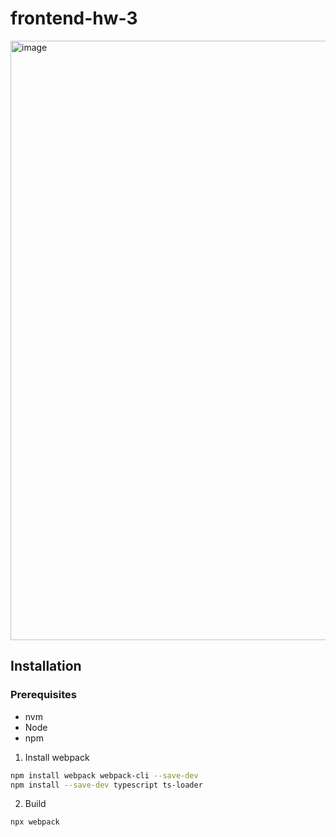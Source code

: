 # frontend-hw-3

<img width="959" alt="image" src="https://user-images.githubusercontent.com/11719486/191518063-564d7a46-f795-4e86-a38e-e56b019569bd.png">

## Installation

### Prerequisites

- nvm
- Node
- npm


1. Install webpack

```bash
npm install webpack webpack-cli --save-dev
npm install --save-dev typescript ts-loader
```

2. Build

```bash
npx webpack
```
